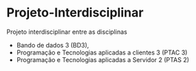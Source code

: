 # Projeto-Interdisciplinar
Projeto interdisciplinar entre as disciplinas 
    
  - Bando de dados 3 (BD3), 
  - Programação e Tecnologias aplicadas a clientes 3 (PTAC 3)
  - Programação e Tecnologias aplicadas a Servidor 2 (PTAS 2)
